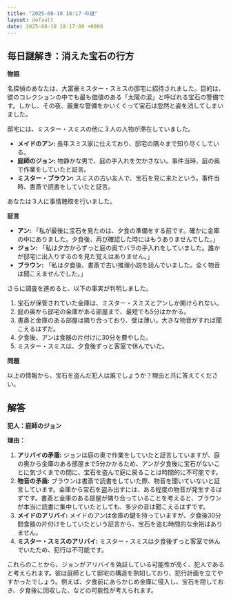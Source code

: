 ```yaml
---
title: "2025-08-18 18:17 の謎"
layout: default
date: 2025-08-18 18:17:00 +0900
---
```

## 毎日謎解き：消えた宝石の行方

**物語**

名探偵のあなたは、大富豪ミスター・スミスの邸宅に招待されました。目的は、彼のコレクションの中でも最も価値のある「太陽の涙」と呼ばれる宝石の警備です。しかし、その夜、厳重な警備をかいくぐって宝石は忽然と姿を消してしまいました。

邸宅には、ミスター・スミスの他に３人の人物が滞在していました。

*   **メイドのアン:** 長年スミス家に仕えており、邸宅の隅々まで知り尽くしている。
*   **庭師のジョン:** 物静かな男で、庭の手入れを欠かさない。事件当時、庭の奥で作業をしていたと証言。
*   **ミスター・ブラウン:** スミスの古い友人で、宝石を見に来たという。事件当時、書斎で読書をしていたと証言。

あなたは３人に事情聴取を行いました。

**証言**

*   **アン:** 「私が最後に宝石を見たのは、夕食の準備をする前です。確かに金庫の中にありました。夕食後、再び確認した時にはもうありませんでした。」
*   **ジョン:** 「私は夕方からずっと庭の奥でバラの手入れをしていました。誰かが邸宅に出入りするのを見た覚えはありません。」
*   **ブラウン:** 「私は夕食後、書斎で古い推理小説を読んでいました。全く物音は聞こえませんでした。」

さらに調査を進めると、以下の事実が判明しました。

1.  宝石が保管されていた金庫は、ミスター・スミスとアンしか開けられない。
2.  庭の奥から邸宅の金庫がある部屋まで、最短でも5分はかかる。
3.  書斎と金庫のある部屋は隣り合っており、壁は薄い。大きな物音がすれば聞こえるはずだ。
4.  夕食後、アンは食器の片付けに30分を費やした。
5.  ミスター・スミスは、夕食後ずっと客室で休んでいた。

**問題**

以上の情報から、宝石を盗んだ犯人は誰でしょうか？理由と共に答えてください。

## 解答

**犯人：庭師のジョン**

**理由：**

1.  **アリバイの矛盾:** ジョンは庭の奥で作業をしていたと証言していますが、庭の奥から金庫のある部屋まで5分かかるため、アンが夕食後に宝石がないことに気づくまでの間に、宝石を盗んで庭に戻ることは時間的に不可能です。
2.  **物音の矛盾:** ブラウンは書斎で読書をしていた際、物音を聞いていないと証言しています。金庫から宝石を盗み出すには、ある程度の物音が発生するはずです。書斎と金庫のある部屋が隣り合っていることを考えると、ブラウンが本当に読書に集中していたとしても、多少の音は聞こえるはずです。
3.  **メイドのアリバイ:** メイドのアンは金庫の鍵を持っていますが、夕食後30分間食器の片付けをしていたという証言から、宝石を盗む時間的な余裕はありません。
4.  **ミスター・スミスのアリバイ:** ミスター・スミスは夕食後ずっと客室で休んでいたため、犯行は不可能です。

これらのことから、ジョンがアリバイを偽証している可能性が高く、犯人であると考えられます。彼は庭師として邸宅の構造を熟知しており、犯行計画を立てやすかったでしょう。例えば、夕食前にあらかじめ金庫に侵入し、宝石を隠しておき、夕食後に回収した、などの可能性が考えられます。
